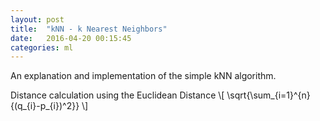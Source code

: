 ```yaml
---
layout: post
title:  "kNN - k Nearest Neighbors"
date:   2016-04-20 00:15:45 
categories: ml
---
```

An explanation and implementation of the simple kNN algorithm.

Distance calculation using the Euclidean Distance
\\[ \sqrt{\sum_{i=1}^{n}{(q_{i}-p_{i})^2}} \\]
